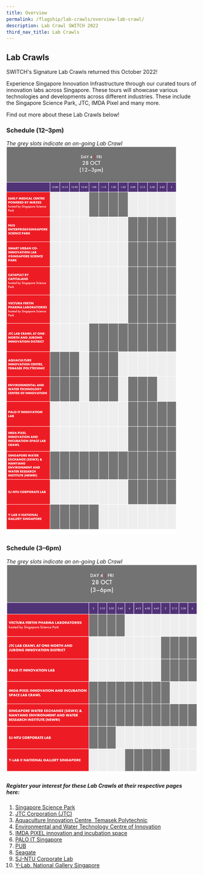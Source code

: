 ```yaml
---
title: Overview
permalink: /flagship/lab-crawls/overview-lab-crawl/
description: Lab Crawl SWITCH 2022
third_nav_title: Lab Crawls
---
```

## Lab Crawls
SWITCH's Signature Lab Crawls returned this October 2022! 

Experience Singapore Innovation Infrastructure through our curated tours of innovation labs across Singapore. These tours will showcase various technologies and developments across different industries. These include the Singapore Science Park, JTC, IMDA Pixel and many more.

Find out more about these Lab Crawls below!

### Schedule (12–3pm)
*The grey slots indicate an on-going Lab Crawl*
![Lab Crawl SWITCH 2022](/images/switch%202022%20at%20a%20glance%20v3.png)

### Schedule (3–6pm)
*The grey slots indicate an on-going Lab Crawl*
![Lab Crawl SWITCH 2022](/images/switch%202022%20at%20a%20glancev31.png)

##### Register your interest for these Lab Crawls at their respective pages here: 

1. [Singapore Science Park](https://switchsg.org/singapore-science-park/)
2. [JTC Corporation (JTC)](https://www.switchsg.org/jtc-2022/)
3. [Aquaculture Innovation Centre, Temasek Polytechnic](https://switchsg.org/aquaculture-innovation-centre/)
4. [Environmental and Water Technology Centre of Innovation](https://switchsg.org/environmental-water-technology-centre-of-innovation/)
5. [IMDA PIXEL innovation and incubation space](https://switchsg.org/imda-pixel/)
6. [PALO IT Singapore](https://switchsg.org/palo-it/)
7.  [PUB](https://switchsg.org/pub/)
8.  [Seagate](https://switchsg.org/seagate/)
9.  [SJ-NTU Corporate Lab](https://switchsg.org/Ntu/)
10.  [Y-Lab, National Gallery Singapore](https://switchsg.org/y-lab-national-gallery-singapore/)